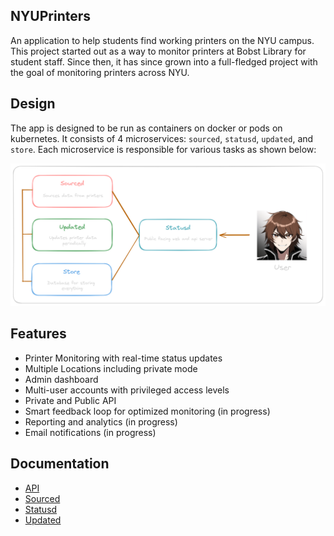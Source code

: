 ## NYUPrinters

An application to help students find working printers on the NYU campus. This project started out as a way to monitor 
printers at Bobst Library for student staff. Since then, it has since grown into a full-fledged project with the
goal of monitoring printers across NYU.

## Design

The app is designed to be run as containers on docker or pods on kubernetes. It consists of 4 microservices: `sourced`, `statusd`, `updated`, and `store`. 
Each microservice is responsible for various tasks as shown below:

![plot](./docs/images/design.png)

## Features

- Printer Monitoring with real-time status updates
- Multiple Locations including private mode
- Admin dashboard
- Multi-user accounts with privileged access levels
- Private and Public API
- Smart feedback loop for optimized monitoring (in progress)
- Reporting and analytics (in progress)
- Email notifications (in progress)

## Documentation

- [API](./docs/api.md)
- [Sourced](./docs/sourced.md)
- [Statusd](./docs/statusd.md)
- [Updated](./docs/updated.md)
